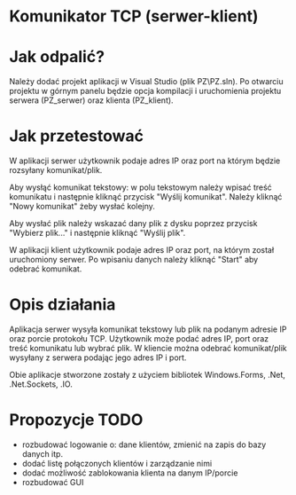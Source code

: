 
# Komunikator TCP (serwer-klient)

# Jak odpalić?

Należy dodać projekt aplikacji w Visual Studio (plik PZ\PZ.sln). Po otwarciu projektu w górnym panelu będzie opcja kompilacji i uruchomienia projektu serwera (PZ_serwer) oraz klienta (PZ_klient).

# Jak przetestować

W aplikacji serwer użytkownik podaje adres IP oraz port na którym będzie rozsyłany komunikat/plik.

Aby wysłąć komunikat tekstowy: w polu tekstowym należy wpisać treść komunikatu i następnie kliknąć przycisk "Wyślij komunikat". Należy kliknąć "Nowy komunikat" żeby wysłać kolejny.

Aby wysłać plik należy wskazać dany plik z dysku poprzez przycisk "Wybierz plik..." i następnie kliknąć "Wyślij plik".

W aplikacji klient użytkownik podaje adres IP oraz port, na którym został uruchomiony serwer. Po wpisaniu danych należy kliknąć "Start" aby odebrać komunikat.

# Opis działania
 
Aplikacja serwer wysyła komunikat tekstowy lub plik na podanym adresie IP oraz porcie protokołu TCP. Użytkownik może podać adres IP, port oraz treść komunikatu lub wybrać plik. W kliencie można odebrać komunikat/plik wysyłany z serwera podając jego adres IP i port.

Obie aplikacje stworzone zostały z użyciem bibliotek Windows.Forms, .Net, .Net.Sockets, .IO.

# Propozycje TODO

- rozbudować logowanie o: dane klientów, zmienić na zapis do bazy danych itp.
- dodać listę połączonych klientów i zarządzanie nimi
- dodać możliwość zablokowania klienta na danym IP/porcie
- rozbudować GUI

